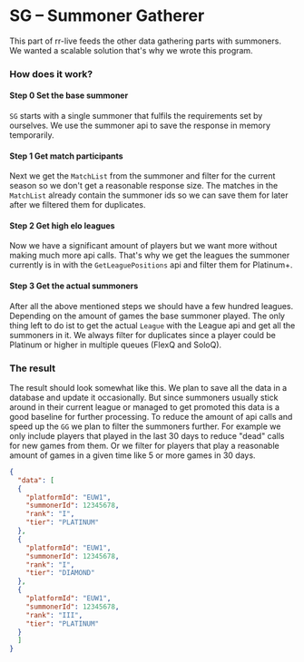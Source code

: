 # SG – Summoner Gatherer 
This part of rr-live feeds the other data gathering parts with summoners.
We wanted a scalable solution that's why we wrote this program.

### How does it work?

#### Step 0 Set the base summoner
``SG`` starts with a single summoner that fulfils the requirements set by ourselves. 
We use the summoner api to save the response in memory temporarily.

#### Step 1 Get match participants
Next we get the ``MatchList`` from the summoner and filter for the current season so we 
don't get a reasonable response size. The matches in the ``MatchList`` already contain the summoner 
ids so we can save them for later after we filtered them for duplicates.

#### Step 2 Get high elo leagues
Now we have a significant amount of players but we want more without making much more api calls.
That's why we get the leagues the summoner currently is in with the ``GetLeaguePositions`` api
and filter them for Platinum+. 

#### Step 3 Get the actual summoners
After all the above mentioned steps we should have a few hundred leagues. Depending on the amount
of games the base summoner played. The only thing left to do ist to get the actual ``League`` with
the League api and get all the summoners in it. We always filter for duplicates since a player could
be Platinum or higher in multiple queues (FlexQ and SoloQ).

### The result
The result should look somewhat like this. We plan to save all the data in a database and update it occasionally. 
But since summoners usually stick around in their current league or managed to get promoted this data is a good
baseline for further processing. To reduce the amount of api calls and speed up the ``GG`` we plan to filter
the summoners further. For example we only include players that played in the last 30 days to reduce "dead" calls
for new games from them. Or we filter for players that play a reasonable amount of games in a given time like
5 or more games in 30 days.
````json
{
  "data": [
  {
    "platformId": "EUW1",
    "summonerId": 12345678,
    "rank": "I",
    "tier": "PLATINUM"
  },
  {
    "platformId": "EUW1",
    "summonerId": 12345678,
    "rank": "I",
    "tier": "DIAMOND"
  },
  {
    "platformId": "EUW1",
    "summonerId": 12345678,
    "rank": "III",
    "tier": "PLATINUM"
  }
  ]
}
````
